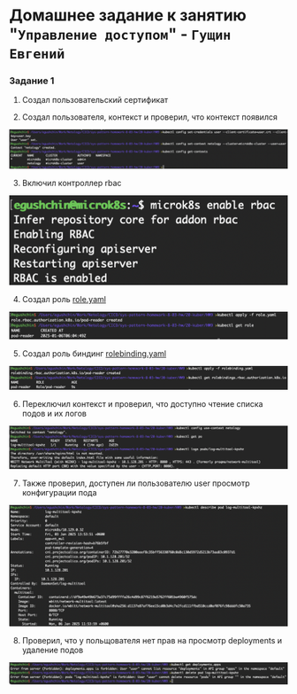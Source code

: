 # Домашнее задание к занятию "`Управление доступом`" - `Гущин Евгений`

### Задание 1

1. Создал пользовательский сертификат

2. Создал пользователя, контекст и проверил, что контекст появился

![task2](../../img/20-kuber/HW9/task1.png)  

3. Включил контроллер rbac

![task2](../../img/20-kuber/HW9/task2.png)

4. Создал роль [role.yaml](./role.yaml) 

![task2](../../img/20-kuber/HW9/task3.png)

5. Создал роль биндинг [rolebinding.yaml](./rolebinding.yaml) 

![task2](../../img/20-kuber/HW9/task4.png)

6. Переключил контекст и проверил, что доступно чтение списка подов и их логов

![task2](../../img/20-kuber/HW9/task5.png)

7. Также проверил, доступен ли пользователю user просмотр конфигурации пода

![task2](../../img/20-kuber/HW9/task6.png)

8. Проверил, что у польщователя нет прав на просмотр deployments и удаление подов

![task2](../../img/20-kuber/HW9/task7.png)